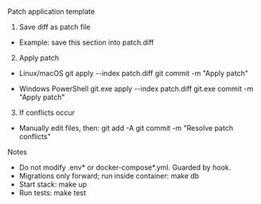 Patch application template

1) Save diff as patch file
- Example: save this section into patch.diff

2) Apply patch
- Linux/macOS
  git apply --index patch.diff
  git commit -m "Apply patch"

- Windows PowerShell
  git.exe apply --index patch.diff
  git.exe commit -m "Apply patch"

3) If conflicts occur
- Manually edit files, then:
  git add -A
  git commit -m "Resolve patch conflicts"

Notes
- Do not modify .env* or docker-compose*.yml. Guarded by hook.
- Migrations only forward; run inside container:
  make db
- Start stack:
  make up
- Run tests:
  make test
